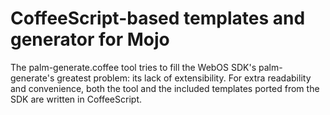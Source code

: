# CoffeeScript-based templates and generator for Mojo

The palm-generate.coffee tool tries to fill the WebOS SDK's palm-generate's greatest problem: its lack of extensibility. For extra readability and convenience, both the tool and the included templates ported from the SDK are written in CoffeeScript.
